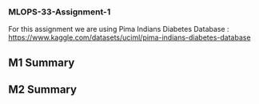 ### MLOPS-33-Assignment-1

For this assignment we are using Pima Indians Diabetes Database : https://www.kaggle.com/datasets/uciml/pima-indians-diabetes-database

## M1 Summary

## M2 Summary